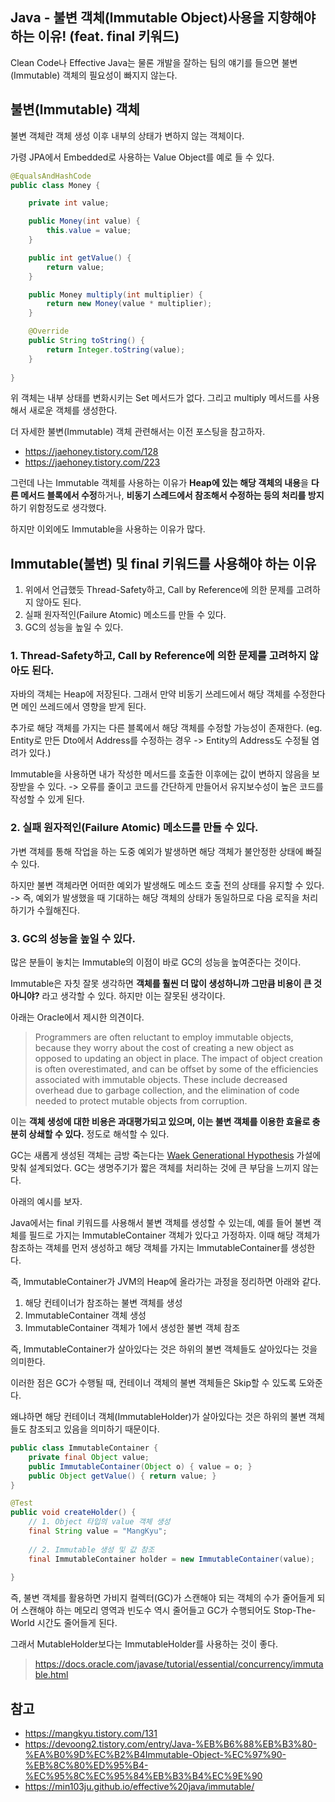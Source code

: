 ## Java - 불변 객체(Immutable Object)사용을 지향해야 하는 이유! (feat. final 키워드)

Clean Code나 Effective Java는 물론 개발을 잘하는 팀의 얘기를 들으면 불변(Immutable) 객체의 필요성이 빠지지 않는다.

## 불변(Immutable) 객체

불변 객체란 객체 생성 이후 내부의 상태가 변하지 않는 객체이다.

가령 JPA에서 Embedded로 사용하는 Value Object를 예로 들 수 있다.

```java
@EqualsAndHashCode
public class Money {

    private int value;

    public Money(int value) {
        this.value = value;
    }

    public int getValue() {
        return value;
    }

    public Money multiply(int multiplier) {
        return new Money(value * multiplier);
    }

    @Override
    public String toString() {
        return Integer.toString(value);
    }
    
}
```

위 객체는 내부 상태를 변화시키는 Set 메서드가 없다. 그리고 multiply 메서드를 사용해서 새로운 객체를 생성한다.

더 자세한 불변(Immutable) 객체 관련해서는 이전 포스팅을 참고하자.
- https://jaehoney.tistory.com/128
- https://jaehoney.tistory.com/223

그런데 나는 Immutable 객체를 사용하는 이유가 **Heap에 있는 해당 객체의 내용**을 **다른 메서드 블록에서 수정**하거나, **비동기 스레드에서 참조해서 수정하는 등의 처리를 방지**하기 위함정도로 생각했다.

하지만 이외에도 Immutable을 사용하는 이유가 많다. 

## Immutable(불변) 및 final 키워드를 사용해야 하는 이유
1. 위에서 언급했듯 Thread-Safety하고, Call by Reference에 의한 문제를 고려하지 않아도 된다. 
2. 실패 원자적인(Failure Atomic) 메소드를 만들 수 있다.
5. GC의 성능을 높일 수 있다.

### 1. Thread-Safety하고, Call by Reference에 의한 문제를 고려하지 않아도 된다.

자바의 객체는 Heap에 저장된다. 그래서 만약 비동기 쓰레드에서 해당 객체를 수정한다면 메인 쓰레드에서 영향을 받게 된다.

추가로 해당 객체를 가지는 다른 블록에서 해당 객체를 수정할 가능성이 존재한다. (eg. Entity로 만든 Dto에서 Address를 수정하는 경우 -> Entity의 Address도 수정될 염려가 있다.)

Immutable을 사용하면 내가 작성한 메서드를 호출한 이후에는 값이 변하지 않음을 보장받을 수 있다. -> 오류를 줄이고 코드를 간단하게 만들어서 유지보수성이 높은 코드를 작성할 수 있게 된다.

### 2. 실패 원자적인(Failure Atomic) 메소드를 만들 수 있다.

가변 객체를 통해 작업을 하는 도중 예외가 발생하면 해당 객체가 불안정한 상태에 빠질 수 있다.

하지만 불변 객체라면 어떠한 예외가 발생해도 메소드 호출 전의 상태를 유지할 수 있다. -> 즉, 예외가 발생했을 때 기대하는 해당 객체의 상태가 동일하므로 다음 로직을 처리하기가 수월해진다.

### 3. GC의 성능을 높일 수 있다.

많은 분들이 놓치는 Immutable의 이점이 바로 GC의 성능을 높여준다는 것이다.

Immutable은 자칫 잘못 생각하면 **객체를 훨씬 더 많이 생성하니까 그만큼 비용이 큰 것 아니야?** 라고 생각할 수 있다. 하지만 이는 잘못된 생각이다.

아래는 Oracle에서 제시한 의견이다.
> Programmers are often reluctant to employ immutable objects, because they worry about the cost of creating a new object as opposed to updating an object in place. The impact of object creation is often overestimated, and can be offset by some of the efficiencies associated with immutable objects. These include decreased overhead due to garbage collection, and the elimination of code needed to protect mutable objects from corruption.

이는 **객체 생성에 대한 비용은 과대평가되고 있으며, 이는 불변 객체를 이용한 효율로 충분히 상쇄할 수 있다.** 정도로 해석할 수 있다.

GC는 새롭게 생성된 객체는 금방 죽는다는 [Waek Generational Hypothesis](https://docs.oracle.com/javase/8/docs/technotes/guides/vm/gctuning/generations.html) 가설에 맞춰 설계되었다. GC는 생명주기가 짧은 객체를 처리하는 것에 큰 부담을 느끼지 않는다.

아래의 예시를 보자.

Java에서는 final 키워드를 사용해서 불변 객체를 생성할 수 있는데, 예를 들어 불변 객체를 필드로 가지는 ImmutableContainer 객체가 있다고 가정하자. 이때 해당 객체가 참조하는 객체를 먼저 생성하고 해당 객체를 가지는 ImmutableContainer를 생성한다.

즉, ImmutableContainer가 JVM의 Heap에 올라가는 과정을 정리하면 아래와 같다.
1. 해당 컨테이너가 참조하는 불변 객체를 생성
2. ImmutableContainer 객체 생성
3. ImmutableContainer 객체가 1에서 생성한 불변 객체 참조

즉, ImmutableContainer가 살아있다는 것은 하위의 불변 객체들도 살아있다는 것을 의미한다.

이러한 점은 GC가 수행될 때, 컨테이너 객체의 불변 객체들은 Skip할 수 있도록 도와준다.

왜냐하면 해당 컨테이너 객체(ImmutableHolder)가 살아있다는 것은 하위의 불변 객체들도 참조되고 있음을 의미하기 때문이다.
```java
public class ImmutableContainer {
    private final Object value;
    public ImmutableContainer(Object o) { value = o; }
    public Object getValue() { return value; }
}

@Test
public void createHolder() {
    // 1. Object 타입의 value 객체 생성
    final String value = "MangKyu";
    
    // 2. Immutable 생성 및 값 참조
    final ImmutableContainer holder = new ImmutableContainer(value);
    
}
```

즉, 불변 객체를 활용하면 가비지 컬렉터(GC)가 스캔해야 되는 객체의 수가 줄어들게 되어 스캔해야 하는 메모리 영역과 빈도수 역시 줄어들고 GC가 수행되어도 Stop-The-World 시간도 줄어들게 된다.

그래서 MutableHolder보다는 ImmutableHolder를 사용하는 것이 좋다.

> https://docs.oracle.com/javase/tutorial/essential/concurrency/immutable.html


## 참고
- https://mangkyu.tistory.com/131
- https://devoong2.tistory.com/entry/Java-%EB%B6%88%EB%B3%80-%EA%B0%9D%EC%B2%B4Immutable-Object-%EC%97%90-%EB%8C%80%ED%95%B4-%EC%95%8C%EC%95%84%EB%B3%B4%EC%9E%90
- https://min103ju.github.io/effective%20java/immutable/